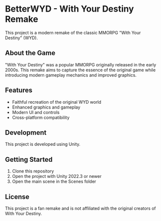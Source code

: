 # BetterWYD - With Your Destiny Remake

This project is a modern remake of the classic MMORPG "With Your Destiny" (WYD).

## About the Game

"With Your Destiny" was a popular MMORPG originally released in the early 2000s. This remake aims to capture the essence of the original game while introducing modern gameplay mechanics and improved graphics.

## Features

- Faithful recreation of the original WYD world
- Enhanced graphics and gameplay
- Modern UI and controls
- Cross-platform compatibility

## Development

This project is developed using Unity.

## Getting Started

1. Clone this repository
2. Open the project with Unity 2022.3 or newer
3. Open the main scene in the Scenes folder

## License

This project is a fan remake and is not affiliated with the original creators of With Your Destiny.